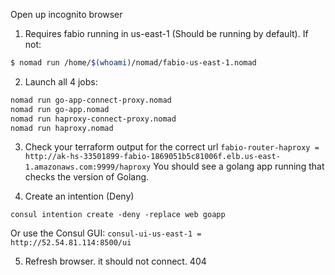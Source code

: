 Open up incognito browser

1. Requires fabio running in us-east-1 (Should be running by default). If not: 
```bash
$ nomad run /home/$(whoami)/nomad/fabio-us-east-1.nomad
```


2. Launch all 4 jobs:

```bash
nomad run go-app-connect-proxy.nomad
nomad run go-app.nomad
nomad run haproxy-connect-proxy.nomad
nomad run haproxy.nomad
```



3. Check your terraform output for the correct url
`
fabio-router-haproxy = http://ak-hs-33501899-fabio-1869051b5c81006f.elb.us-east-1.amazonaws.com:9999/haproxy
`
You should see a golang app running that checks the version of Golang.

4. Create an intention (Deny)

`
consul intention create -deny -replace web goapp
`

Or use the Consul GUI:
`consul-ui-us-east-1 = http://52.54.81.114:8500/ui`

5. Refresh browser. it should not connect. 404
